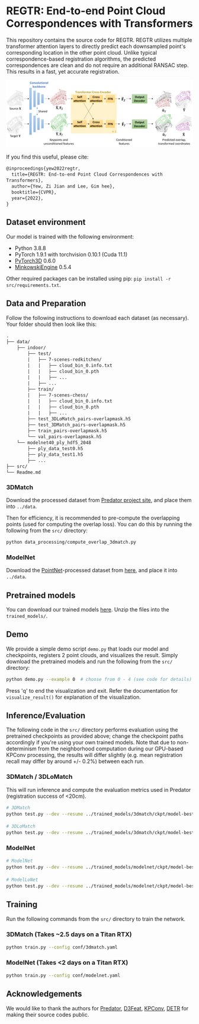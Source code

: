 # REGTR: End-to-end Point Cloud Correspondences with Transformers

This repository contains the source code for REGTR. REGTR utilizes multiple transformer attention layers to directly predict each downsampled point's corresponding location in the other point cloud. Unlike typical correspondence-based registration algorithms, the predicted correspondences are clean and do not require an additional RANSAC step. This results in a fast, yet accurate registration.

![REGTR Network Architecture](assets/regtr_network.png "REGTR Network Architecture")

If you find this useful, please cite:
```
@inproceedings{yew2022regtr,
  title={REGTR: End-to-end Point Cloud Correspondences with Transformers},
  author={Yew, Zi Jian and Lee, Gim hee},
  booktitle={CVPR},
  year={2022},
}
```



## Dataset environment

Our model is trained with the following environment:

* Python 3.8.8
* PyTorch 1.9.1 with torchvision 0.10.1 (Cuda 11.1)
* [PyTorch3D](https://github.com/facebookresearch/pytorch3d) 0.6.0
* [MinkowskiEngine](https://github.com/NVIDIA/MinkowskiEngine) 0.5.4

Other required packages can be installed using pip:  `pip install -r src/requirements.txt`.



## Data and Preparation

Follow the following instructions to download each dataset (as necessary). Your folder should then look like this:

```
.
├── data/
    ├── indoor/
        ├── test/
        |   ├── 7-scenes-redkitchen/
        |   |   ├── cloud_bin_0.info.txt
        |   |   ├── cloud_bin_0.pth
        |   |   ├── ...
        |   ├── ...
        ├── train/
        |   ├── 7-scenes-chess/
        |   |   ├── cloud_bin_0.info.txt
        |   |   ├── cloud_bin_0.pth
        |   |   ├── ...
        ├── test_3DLoMatch_pairs-overlapmask.h5
        ├── test_3DMatch_pairs-overlapmask.h5
        ├── train_pairs-overlapmask.h5
        └── val_pairs-overlapmask.h5
    └── modelnet40_ply_hdf5_2048
        ├── ply_data_test0.h5
        ├── ply_data_test1.h5
        ├── ...
├── src/
└── Readme.md
```

### 3DMatch

Download the processed dataset from [Predator project site](https://github.com/overlappredator/OverlapPredator), and place them into `../data`. 

Then for efficiency, it is recommended to pre-compute the overlapping points (used for computing the overlap loss). You can do this by running the following from the `src/` directory:

```bash
python data_processing/compute_overlap_3dmatch.py
```

### ModelNet

Download the [PointNet](https://github.com/charlesq34/pointnet)-processed dataset from [here](https://shapenet.cs.stanford.edu/media/modelnet40_ply_hdf5_2048.zip), and place it into `../data`.



## Pretrained models

You can download our trained models [here](https://github.com/yewzijian/RegTR/releases/download/v1/trained_models.zip). Unzip the files into the `trained_models/`.



## Demo

We provide a simple demo script `demo.py` that loads our model and checkpoints, registers 2 point clouds, and visualizes the result. Simply download the pretrained models and run the following from the `src/` directory:

```bash
python demo.py --example 0  # choose from 0 - 4 (see code for details)
```

Press 'q' to end the visualization and exit. Refer the documentation for `visualize_result()` for explanation of the visualization.



## Inference/Evaluation

The following code in the `src/` directory performs evaluation using the pretrained checkpoints as provided above; change the checkpoint paths accordingly if you're using your own trained models. Note that due to non-determinism from the neighborhood computation during our GPU-based KPConv processing, the results will differ slightly (e.g. mean registration recall may differ by around +/- 0.2%) between each run.

### 3DMatch / 3DLoMatch

This will run inference and compute the evaluation metrics used in Predator (registration success of <20cm).

```bash
# 3DMatch
python test.py --dev --resume ../trained_models/3dmatch/ckpt/model-best.pth --benchmark 3DMatch

# 3DLoMatch
python test.py --dev --resume ../trained_models/3dmatch/ckpt/model-best.pth --benchmark 3DLoMatch
```

### ModelNet

```bash
# ModelNet
python test.py --dev --resume ../trained_models/modelnet/ckpt/model-best.pth --benchmark ModelNet

# ModelLoNet
python test.py --dev --resume ../trained_models/modelnet/ckpt/model-best.pth --benchmark ModelNet
```



## Training

Run the following commands from the `src/` directory to train the network. 

### 3DMatch (Takes ~2.5 days on a Titan RTX)

```bash
python train.py --config conf/3dmatch.yaml
```

### ModelNet (Takes <2 days on a Titan RTX)

```bash
python train.py --config conf/modelnet.yaml
```



## Acknowledgements

We would like to thank the authors for [Predator](https://github.com/overlappredator/OverlapPredator), [D3Feat](https://github.com/XuyangBai/D3Feat.pytorch), [KPConv](https://github.com/HuguesTHOMAS/KPConv-PyTorch), [DETR](https://github.com/facebookresearch/detr) for making their source codes public.